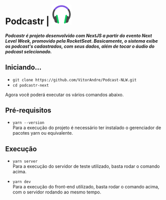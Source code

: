 # Podcastr    |    ![Logo Podcastr](/podcastr-next/public/favicon.png)

##### Podcastr é projeto desenvolvido com NextJS a partir do evento Next Level Week, promovido pela RocketSeat. Basicamente, o sistema exibe os podcast's cadastrados, com seus dados, além de tocar o áudio do podcast selecionado.

## Iniciando...

- `git clone https://github.com/VitorAndre/Podcast-NLW.git`
- `cd podcastr-next`

Agora você poderá executar os vários comandos abaixo.

## Pré-requisitos

- `yarn --version`<br>
  Para a execução do projeto é necessário ter instalado o gerenciador de pacotes yarn ou equivalente.

## Execução

- `yarn server`<br>
  Para a execução do servidor de teste utilizado, basta rodar o comando acima.

- `yarn dev`<br>
  Para a execução do front-end utilizado, basta rodar o comando acima, com o servidor rodando ao mesmo tempo.
